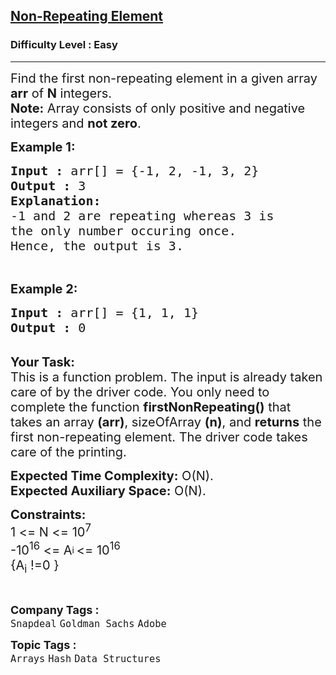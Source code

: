 <h2><a href="https://practice.geeksforgeeks.org/problems/non-repeating-element3958/1?page=1&sprint=50746f92a895c22a50504ac0c1fb9c84&sortBy=submissions">Non-Repeating Element</a></h2><h3>Difficulty Level : Easy</h3><hr><div class="problems_problem_content__Xm_eO"><p><span style="font-size:20px">Find the first non-repeating element in a given array<strong> arr</strong> of <strong>N</strong> integers.<br>
<strong>Note:</strong> Array consists of only positive and negative integers and <strong>not zero</strong>.</span></p>

<p><span style="font-size:20px"><strong>Example 1:</strong></span></p>

<pre><span style="font-size:20px"><strong>Input :</strong> arr[] = {-1, 2, -1, 3, 2}
<strong>Output :</strong> 3
<strong>Explanation:
</strong>-1 and 2 are repeating whereas 3 is 
the only number occuring once.
Hence, the output is 3.&nbsp;</span></pre>

<p>&nbsp;</p>

<p><span style="font-size:20px"><strong>Example 2:</strong></span></p>

<pre><span style="font-size:20px"><strong>Input :</strong> arr[] = {1, 1, 1}
<strong>Output :</strong> 0
</span></pre>

<p><br>
<span style="font-size:20px"><strong>Your Task:</strong><br>
This is a function problem. The input is already taken care of by the driver code. You only need to complete the function <strong>firstNonRepeating()</strong> that takes an array <strong>(arr)</strong>, sizeOfArray <strong>(n)</strong>, and <strong>returns</strong> the first non-repeating element. The driver code takes care of the printing.</span></p>

<p><span style="font-size:20px"><strong>Expected Time Complexity:</strong>&nbsp;O(N).<br>
<strong>Expected Auxiliary Space:</strong>&nbsp;O(N).</span></p>

<p><span style="font-size:20px"><strong>Constraints:</strong><br>
1 &lt;= N &lt;= 10<sup>7</sup><br>
-10<sup>16</sup> &lt;= A<sub><sup>i </sup></sub>&lt;= 10<sup>16</sup><br>
{A<sub>i</sub> !=0 }</span></p>

<p>&nbsp;</p>
</div><p><span style=font-size:18px><strong>Company Tags : </strong><br><code>Snapdeal</code>&nbsp;<code>Goldman Sachs</code>&nbsp;<code>Adobe</code>&nbsp;<br><p><span style=font-size:18px><strong>Topic Tags : </strong><br><code>Arrays</code>&nbsp;<code>Hash</code>&nbsp;<code>Data Structures</code>&nbsp;